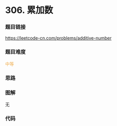 # 306. 累加数

### 题目链接

https://leetcode-cn.com/problems/additive-number

### 题目难度

<font color=#F0AD4E>中等</font>

### 思路



### 图解

无

### 代码

```python
```